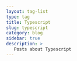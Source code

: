 ```yaml
---
layout: tag-list
type: tag
title: Typescript
slug: typescript
category: blog
sidebar: true
description: >
   Posts about Typescript
---
```

